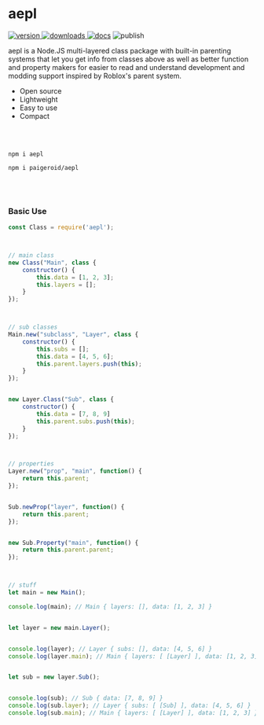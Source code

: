 # aepl
<a href="https://www.npmjs.com/package/aepl"><img src="https://img.shields.io/npm/v/aepl?style=flat&color=red&logo=npm&logoColor=white" alt="version" />
<a href="https://www.npmjs.com/package/aepl"><img src="https://img.shields.io/npm/dt/aepl?style=flat&color=green&logo=docusign&logoColor=white" alt="downloads" />
<a href="https://github.com/paigeroid/aepl/wiki"><img src="https://img.shields.io/badge/docs-tapel?color=blue&logo=gitbook&logoColor=white" alt="docs" /></a>
<img src="https://github.com/paigeroid/aepl/actions/workflows/publish-shit.yml/badge.svg" alt="publish">

aepl is a Node.JS multi-layered class package with built-in parenting systems that let you get info from classes above as well as better function and property makers for easier to read and understand development and modding support inspired by Roblox's parent system.
  - Open source
  - Lightweight
  - Easy to use
  - Compact

<br><br>

```console
npm i aepl
```
```console
npm i paigeroid/aepl
```

<br><br>

### Basic Use
```js
const Class = require('aepl');



// main class
new Class("Main", class {
	constructor() {
		this.data = [1, 2, 3];
		this.layers = [];
	}
});



// sub classes
Main.new("subclass", "Layer", class {
	constructor() {
		this.subs = [];
		this.data = [4, 5, 6];
		this.parent.layers.push(this);
	}
});


new Layer.Class("Sub", class {
	constructor() {
		this.data = [7, 8, 9]
		this.parent.subs.push(this);
	}
});



// properties
Layer.new("prop", "main", function() {
	return this.parent;
});


Sub.newProp("layer", function() {
	return this.parent;
});


new Sub.Property("main", function() {
	return this.parent.parent;
});



// stuff
let main = new Main();

console.log(main); // Main { layers: [], data: [1, 2, 3] }


let layer = new main.Layer();


console.log(layer); // Layer { subs: [], data: [4, 5, 6] }
console.log(layer.main); // Main { layers: [ [Layer] ], data: [1, 2, 3] }


let sub = new layer.Sub();


console.log(sub); // Sub { data: [7, 8, 9] }
console.log(sub.layer); // Layer { subs: [ [Sub] ], data: [4, 5, 6] }
console.log(sub.main); // Main { layers: [ [Layer] ], data: [1, 2, 3] }

```
